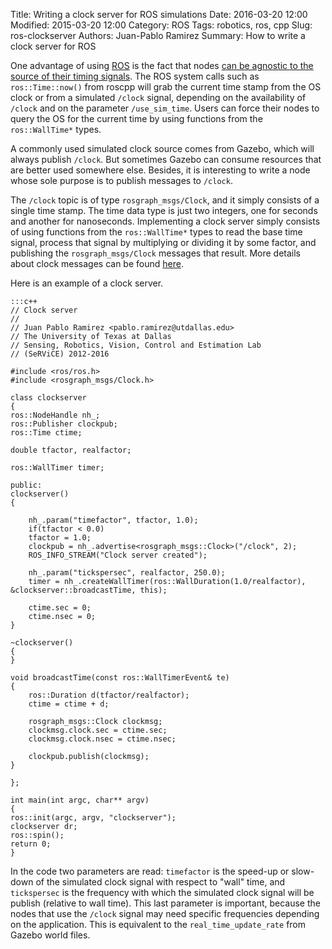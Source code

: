 Title: Writing a clock server for ROS simulations
Date: 2016-03-20 12:00
Modified: 2015-03-20 12:00
Category: ROS
Tags: robotics, ros, cpp
Slug: ros-clockserver
Authors: Juan-Pablo Ramirez
Summary: How to write a clock server for ROS


One advantage of using [ROS](http://ros.org) is the fact that nodes [can be agnostic to the source of their timing signals](http://wiki.ros.org/roscpp/Overview/Time). The ROS system calls such as `ros::Time::now()` from roscpp will grab the current time stamp from the OS clock or from a simulated `/clock` signal, depending on the availability of `/clock` and on the parameter `/use_sim_time`. Users can force their nodes to query the OS for the current time by using functions from the `ros::WallTime*` types.

A commonly used simulated clock source comes from Gazebo, which will always publish `/clock`. But sometimes Gazebo can consume resources that are better used somewhere else. Besides, it is interesting to write a node whose sole purpose is to publish messages to `/clock`.

The `/clock` topic is of type `rosgraph_msgs/Clock`, and it simply consists of a single time stamp. The time data type is just two integers, one for seconds and another for nanoseconds. Implementing a clock server simply consists of using functions from the `ros::WallTime*` types to read the base time signal, process that signal by multiplying or dividing it by some factor, and publishing the `rosgraph_msgs/Clock` messages that result. More details about clock messages can be found [here](http://wiki.ros.org/Clock).

Here is an example of a clock server.

	:::c++
	// Clock server
	//
	// Juan Pablo Ramirez <pablo.ramirez@utdallas.edu>
	// The University of Texas at Dallas
	// Sensing, Robotics, Vision, Control and Estimation Lab
	// (SeRViCE) 2012-2016

	#include <ros/ros.h>
	#include <rosgraph_msgs/Clock.h>

	class clockserver
	{
	ros::NodeHandle nh_;
	ros::Publisher clockpub;
	ros::Time ctime;

	double tfactor, realfactor;

	ros::WallTimer timer;

	public:
	clockserver()
	{

		nh_.param("timefactor", tfactor, 1.0);
		if(tfactor < 0.0)
		tfactor = 1.0;
		clockpub = nh_.advertise<rosgraph_msgs::Clock>("/clock", 2);
		ROS_INFO_STREAM("Clock server created");

		nh_.param("tickspersec", realfactor, 250.0);
		timer = nh_.createWallTimer(ros::WallDuration(1.0/realfactor), &clockserver::broadcastTime, this);

		ctime.sec = 0;
		ctime.nsec = 0;
	}

	~clockserver()
	{
	}

	void broadcastTime(const ros::WallTimerEvent& te)
	{
		ros::Duration d(tfactor/realfactor);
		ctime = ctime + d;

		rosgraph_msgs::Clock clockmsg;
		clockmsg.clock.sec = ctime.sec;
		clockmsg.clock.nsec = ctime.nsec;

		clockpub.publish(clockmsg);
	}

	};

	int main(int argc, char** argv)
	{
	ros::init(argc, argv, "clockserver");
	clockserver dr;
	ros::spin();
	return 0;
	}
	
In the code two parameters are read: `timefactor` is the speed-up or slow-down of the simulated clock signal with respect to "wall" time, and `tickspersec` is the frequency with which the simulated clock signal will be publish (relative to wall time). This last parameter is important, because the nodes that use the `/clock` signal may need specific frequencies depending on the application. This is equivalent to the `real_time_update_rate` from Gazebo world files.

